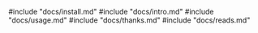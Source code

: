 #include "docs/install.md"
#include "docs/intro.md"
#include "docs/usage.md"
#include "docs/thanks.md"
#include "docs/reads.md"
